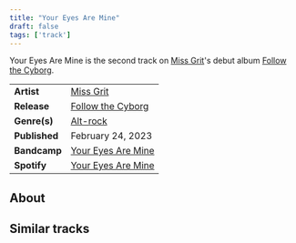 ```yaml
---
title: "Your Eyes Are Mine"
draft: false
tags: ['track']
---
```


Your Eyes Are Mine is the second track on [Miss Grit](artists/Miss%20Grit.md)'s debut album [Follow the Cyborg](releases/Miss%Grit/Follow%the%Cyborg.md).

|                  |                                                                                                 |
| ---------------- | ----------------------------------------------------------------------------------------------- |
| **Artist**       | [Miss Grit](artists/Miss%20Grit.md)                                                             |
| **Release**      | [Follow the Cyborg](releases/Miss%Grit/Follow%the%Cyborg.md)                                    |
| **Genre(s)**     | [Alt-rock](genres/Alt-rock.md)                                                                  |
| **Published**    | February 24, 2023                                                                               |
| **Bandcamp**     | [Your Eyes Are Mine](https://missgrit.bandcamp.com/track/your-eyes-are-mine)                    |
| **Spotify**      | [Your Eyes Are Mine](https://open.spotify.com/track/6UryNP4WyTkvojLfPr3uZO?si=30b5907948754d23) |

## About


## Similar tracks

